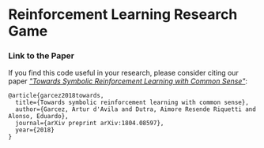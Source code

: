 # Reinforcement Learning Research Game


### Link to the Paper 

If you find this code useful in your research, please consider citing our paper [_"Towards Symbolic Reinforcement Learning with Common Sense"_](https://arxiv.org/abs/1804.08597):

    @article{garcez2018towards,
      title={Towards symbolic reinforcement learning with common sense},
      author={Garcez, Artur d'Avila and Dutra, Aimore Resende Riquetti and Alonso, Eduardo},
      journal={arXiv preprint arXiv:1804.08597},
      year={2018}
    }

